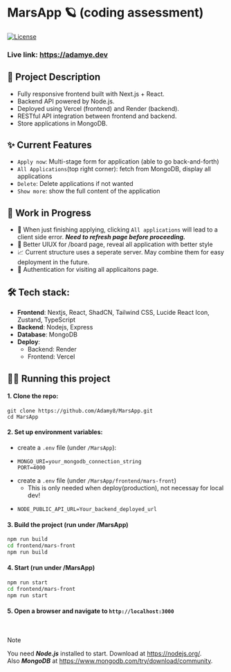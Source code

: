# MarsApp 🪐 (coding assessment)

[![License](https://img.shields.io/badge/license-MIT-green.svg)](https://opensource.org/license/MIT)

### Live link: https://adamye.dev

## 🚀 Project Description
- Fully responsive frontend built with Next.js + React.
- Backend API powered by Node.js.
- Deployed using Vercel (frontend) and Render (backend).
- RESTful API integration between frontend and backend.
- Store applications in MongoDB.

## ✨ Current Features
- `Apply now`: Multi-stage form for application (able to go back-and-forth)
- `All Applications`(top right corner): fetch from MongoDB, display all applications
- `Delete`: Delete applications if not wanted
- `Show more`: show the full content of the application

## 🚧 Work in Progress
- 🥴 When just finishing applying, clicking `All applications` will lead to a client side error. ***Need to refresh page before proceeding.***
- 🎏 Better UIUX for /board page, reveal all application with better style
- 📈 Current structure uses a seperate server. May combine them for easy deployment in the future.
- 🔑 Authentication for visiting all applicaitons page.

## 🛠️ Tech stack:
- **Frontend**: Nextjs, React, ShadCN, Tailwind CSS, Lucide React Icon, Zustand, TypeScript
- **Backend**: Nodejs, Express
- **Database**: MongoDB
- **Deploy**:
  - Backend: Render 
  - Frontend: Vercel 

## 🏃‍♂️ Running this project
#### 1. Clone the repo:
 ```
git clone https://github.com/Adamy8/MarsApp.git
cd MarsApp
```
#### 2. Set up environment variables:
- create a ```.env``` file (under `/MarsApp`):
- ```
  MONGO_URI=your_mongodb_connection_string
  PORT=4000
  ```
- create a ```.env``` file (under `/MarsApp/frontend/mars-front`)
  - This is only needed when deploy(production), not necessay for local dev!
- ```
  NODE_PUBLIC_API_URL=Your_backend_deployed_url
  ``` 
#### 3. Build the project (run under /MarsApp)
```bash
npm run build
cd frontend/mars-front
npm run build
```
#### 4. Start (run under /MarsApp)
```bash
npm run start
cd frontend/mars-front
npm run start
```
#### 5. Open a browser and navigate to ```http://localhost:3000```

<br>

> [!Note]
> You need ***Node.js*** installed to start. Download at https://nodejs.org/. <br>
> Also ***MongoDB*** at https://www.mongodb.com/try/download/community.

